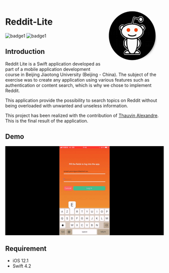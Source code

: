 <img src="https://github.com/Estayparadox/Reddit-Lite/blob/master/Ressources/logo.jpeg" alt="" data-canonical-src="https://github.com/Estayparadox/Reddit-Lite/blob/master/Ressources/logo.jpeg" align="right" width="200" height="200" />

# Reddit-Lite

![badge1](https://img.shields.io/badge/license-MIT-brightgreen.svg )
![badge1](https://img.shields.io/badge/language-Swift-yellow.svg )

## Introduction

Reddit Lite is a Swift application developed as part of a mobile application development course in Beijing Jiaotong University (Beijing - China).
The subject of the exercise was to create any application using various features such as authentication or content search, which is why we chose to implement Reddit.

This application provide the possibility to search topics on Reddit without being overloaded with unwanted and unseless information.

This project has been realized with the contribution of [Thauvin Alexandre](https://github.com/alexandre-thauvin).
This is the final result of the application.

## Demo

<img src="https://github.com/Estayparadox/Reddit-Lite/blob/master/Ressources/demo.gif" alt="" data-canonical-src="https://github.com/Estayparadox/Reddit-Lite/blob/master/Ressources/demo.gif" align="center" />

## Requirement
* iOS 12.1
* Swift 4.2

